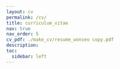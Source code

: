 ```yaml
---
layout: cv
permalink: /cv/
title: curriculum_vitae
nav: true
nav_order: 5
cv_pdf: ./make_cv/resume_wonseo copy.pdf
description: 
toc:
  sidebar: left
---
```

